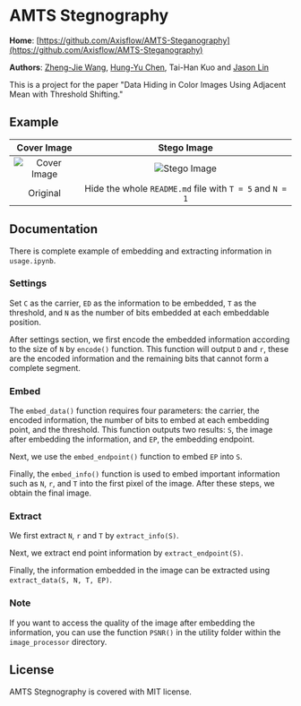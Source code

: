 # AMTS Stegnography

**Home**: [https://github.com/Axisflow/AMTS-Steganography](https://github.com/Axisflow/AMTS-Steganography)

**Authors**: [Zheng-Jie Wang](https://github.com/Axisflow), [Hung-Yu Chen](https://github.com/Ethan01478), Tai-Han Kuo and [Jason Lin](https://github.com/senyalin)

This is a project for the paper "Data Hiding in Color Images Using Adjacent Mean with Threshold Shifting."

## Example

|                                  Cover Image                                  |                                  Stego Image                                  |
| :----------------------------------------------------------------------------: | :----------------------------------------------------------------------------: |
| ![Cover Image](https://axisflow.github.io/AMTS-Steganography/docs/Jet.cover.png) | ![Stego Image](https://axisflow.github.io/AMTS-Steganography/docs/Jet.stego.png) |
|                                    Original                                    |        Hide the whole `README.md` file with `T = 5` and `N = 1`        |

## Documentation

There is complete example of embedding and extracting information in `usage.ipynb`.

### Settings

Set `C` as the carrier, `ED` as the information to be embedded, `T` as the threshold, and `N` as the number of bits embedded at each embeddable position.

After settings section, we first encode the embedded information according to the size of `N` by `encode()` function. This function will output `D` and `r`, these are the encoded information and the remaining bits that cannot form a complete segment.

### Embed

The `embed_data()` function requires four parameters: the carrier, the encoded information, the number of bits to embed at each embedding point, and the threshold. This function outputs two results: `S`, the image after embedding the information, and `EP`, the embedding endpoint.

Next, we use the `embed_endpoint()` function to embed `EP` into `S`.

Finally, the `embed_info()` function is used to embed important information such as `N`, `r`, and `T` into the first pixel of the image.
After these steps, we obtain the final image.

### Extract

We first extract `N`, `r` and `T` by `extract_info(S)`.

Next, we extract end point information by `extract_endpoint(S)`.

Finally, the information embedded in the image can be extracted using `extract_data(S, N, T, EP)`.

### Note

If you want to access the quality of the image after embedding the information, you can use the function `PSNR()` in the utility folder within the `image_processor` directory.

## License

AMTS Stegnography is covered with MIT license.
